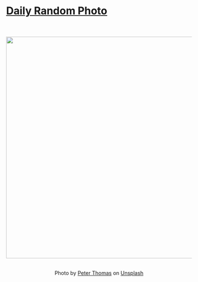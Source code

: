 # [Daily Random Photo](https://www.dailyrandomphoto.com/)

<div align="center">
  <br>
  <br>
  <a href="https://www.dailyrandomphoto.com/p/2024/2024-08-07/"><img src="https://images.unsplash.com/photo-1722648404133-f101f15f69c1?crop=entropy&cs=tinysrgb&fit=max&fm=jpg&ixid=M3w3NzUwOHwwfDF8cmFuZG9tfHx8fHx8fHx8MTcyMjk5MDkxMnw&ixlib=rb-4.0.3&q=80&w=1080" width="600px"></a>
  <br>
  <br>
  <p class="has-text-grey">Photo by <a href="https://unsplash.com/@lifeof_peter_?utm_source=Daily%20Random%20Photo&amp;utm_medium=referral" target="_blank" rel="noopener noreferrer">Peter Thomas</a> on <a href="https://unsplash.com/photos/a-couple-of-dolphins-swimming-in-the-ocean-VWJYKiYQwIA?utm_source=Daily%20Random%20Photo&amp;utm_medium=referral" target="_blank" rel="noopener noreferrer">Unsplash</a></p>
</div>
